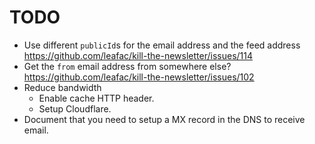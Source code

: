 # TODO

- Use different `publicId`s for the email address and the feed address https://github.com/leafac/kill-the-newsletter/issues/114
- Get the `from` email address from somewhere else? https://github.com/leafac/kill-the-newsletter/issues/102
- Reduce bandwidth
  - Enable cache HTTP header.
  - Setup Cloudflare.
- Document that you need to setup a MX record in the DNS to receive email.

